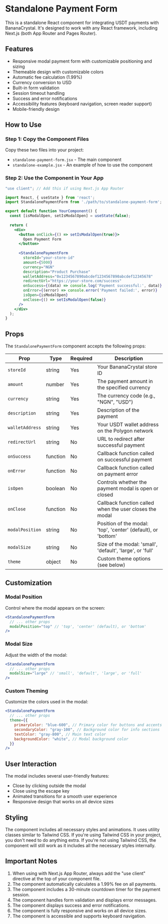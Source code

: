 # Standalone Payment Form

This is a standalone React component for integrating USDT payments with BananaCrystal. It's designed to work with any React framework, including Next.js (both App Router and Pages Router).

## Features

- Responsive modal payment form with customizable positioning and sizing
- Themeable design with customizable colors
- Automatic fee calculation (1.99%)
- Currency conversion to USD
- Built-in form validation
- Session timeout handling
- Success and error notifications
- Accessibility features (keyboard navigation, screen reader support)
- Mobile-friendly design

## How to Use

### Step 1: Copy the Component Files

Copy these two files into your project:
- `standalone-payment-form.jsx` - The main component
- `standalone-example.jsx` - An example of how to use the component

### Step 2: Use the Component in Your App

```jsx
"use client"; // Add this if using Next.js App Router

import React, { useState } from 'react';
import StandalonePaymentForm from './path/to/standalone-payment-form';

export default function YourComponent() {
  const [isModalOpen, setIsModalOpen] = useState(false);
  
  return (
    <div>
      <button onClick={() => setIsModalOpen(true)}>
        Open Payment Form
      </button>
      
      <StandalonePaymentForm
        storeId="your-store-id"
        amount={5000}
        currency="NGN"
        description="Product Purchase"
        walletAddress="0x1234567890abcdef1234567890abcdef12345678"
        redirectUrl="https://your-store.com/success"
        onSuccess={(data) => console.log('Payment successful:', data)}
        onError={(error) => console.error('Payment failed:', error)}
        isOpen={isModalOpen}
        onClose={() => setIsModalOpen(false)}
      />
    </div>
  );
}
```

## Props

The `StandalonePaymentForm` component accepts the following props:

| Prop | Type | Required | Description |
|------|------|----------|-------------|
| `storeId` | string | Yes | Your BananaCrystal store ID |
| `amount` | number | Yes | The payment amount in the specified currency |
| `currency` | string | Yes | The currency code (e.g., "NGN", "USD") |
| `description` | string | Yes | Description of the payment |
| `walletAddress` | string | Yes | Your USDT wallet address on the Polygon network |
| `redirectUrl` | string | No | URL to redirect after successful payment |
| `onSuccess` | function | No | Callback function called on successful payment |
| `onError` | function | No | Callback function called on payment error |
| `isOpen` | boolean | No | Controls whether the payment modal is open or closed |
| `onClose` | function | No | Callback function called when the user closes the modal |
| `modalPosition` | string | No | Position of the modal: 'top', 'center' (default), or 'bottom' |
| `modalSize` | string | No | Size of the modal: 'small', 'default', 'large', or 'full' |
| `theme` | object | No | Custom theme options (see below) |

## Customization

### Modal Position

Control where the modal appears on the screen:

```jsx
<StandalonePaymentForm
  // ... other props
  modalPosition="top" // 'top', 'center' (default), or 'bottom'
/>
```

### Modal Size

Adjust the width of the modal:

```jsx
<StandalonePaymentForm
  // ... other props
  modalSize="large" // 'small', 'default', 'large', or 'full'
/>
```

### Custom Theming

Customize the colors used in the modal:

```jsx
<StandalonePaymentForm
  // ... other props
  theme={{
    primaryColor: "blue-600", // Primary color for buttons and accents
    secondaryColor: "gray-100", // Background color for info sections
    textColor: "gray-800", // Main text color
    backgroundColor: "white", // Modal background color
  }}
/>
```

## User Interaction

The modal includes several user-friendly features:

- Close by clicking outside the modal
- Close using the escape key
- Animated transitions for a smooth user experience
- Responsive design that works on all device sizes

## Styling

The component includes all necessary styles and animations. It uses utility classes similar to Tailwind CSS. If you're using Tailwind CSS in your project, you don't need to do anything extra. If you're not using Tailwind CSS, the component will still work as it includes all the necessary styles internally.

## Important Notes

1. When using with Next.js App Router, always add the "use client" directive at the top of your component file.
2. The component automatically calculates a 1.99% fee on all payments.
3. The component includes a 30-minute countdown timer for the payment session.
4. The component handles form validation and displays error messages.
5. The component displays success and error notifications.
6. The component is fully responsive and works on all device sizes.
7. The component is accessible and supports keyboard navigation.
